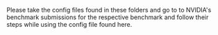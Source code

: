 Please take the config files found in these folders and go to to NVIDIA's benchmark submissions for the respective benchmark and follow their steps while using the config file found here.
